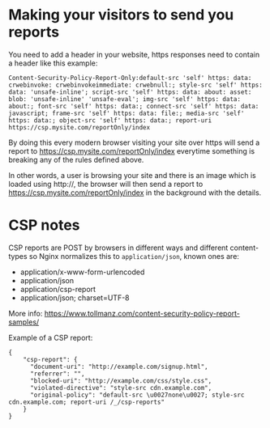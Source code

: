 
Making your visitors to send you reports
========================================
You need to add a header in your website, https responses need to contain a header like this example:

```
Content-Security-Policy-Report-Only:default-src 'self' https: data: crwebinvoke: crwebinvokeimmediate: crwebnull:; style-src 'self' https: data: 'unsafe-inline'; script-src 'self' https: data: about: asset: blob: 'unsafe-inline' 'unsafe-eval'; img-src 'self' https: data: about:; font-src 'self' https: data:; connect-src 'self' https: data: javascript; frame-src 'self' https: data: file:; media-src 'self' https: data:; object-src 'self' https: data:; report-uri https://csp.mysite.com/reportOnly/index
```

By doing this every modern browser visiting your site over https will send a report to https://csp.mysite.com/reportOnly/index 
everytime something is breaking any of the rules defined above.

In other words, a user is browsing your site and there is an image which is loaded using http://, 
the browser will then send a report to https://csp.mysite.com/reportOnly/index in the background with the details.


CSP notes
=========
CSP reports are POST by browsers in different ways and different content-types so Nginx normalizes this to `application/json`, known ones are:

- application/x-www-form-urlencoded
- application/json
- application/csp-report
- application/json; charset=UTF-8

More info: https://www.tollmanz.com/content-security-policy-report-samples/

Example of a CSP report:

```
{
	"csp-report": {
	  "document-uri": "http://example.com/signup.html",
	  "referrer": "",
	  "blocked-uri": "http://example.com/css/style.css",
	  "violated-directive": "style-src cdn.example.com",
	  "original-policy": "default-src \u0027none\u0027; style-src cdn.example.com; report-uri /_/csp-reports"
	}
}
```
